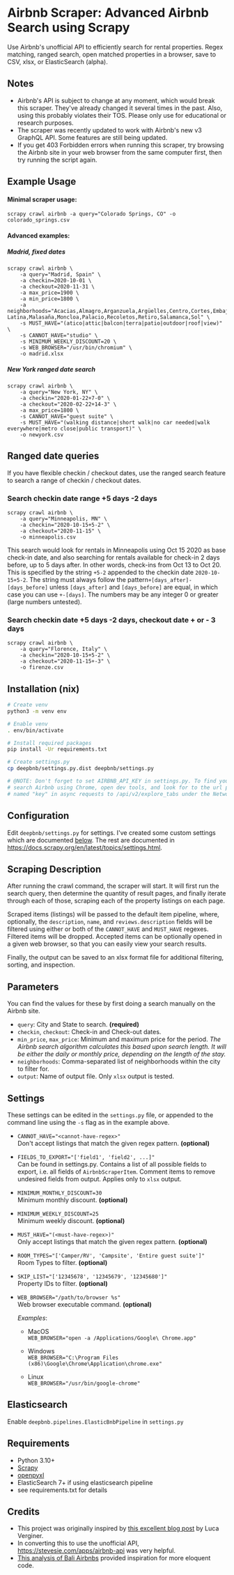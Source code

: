 # Airbnb Scraper: Advanced Airbnb Search using Scrapy

Use Airbnb's unofficial API to efficiently search for rental properties.
Regex matching, ranged search, open matched properties in a browser, save to CSV, xlsx, or ElasticSearch (alpha).

## Notes

- Airbnb's API is subject to change at any moment, which would break this scraper. They've already changed it several
  times in the past. Also, using this probably violates their TOS. Please only use for educational or research purposes.
- The scraper was recently updated to work with Airbnb's new v3 GraphQL API. Some features are still being updated.
- If you get 403 Forbidden errors when running this scraper, try browsing the Airbnb site in your web browser from the
  same computer first, then try running the script again.

## Example Usage

#### Minimal scraper usage:

    scrapy crawl airbnb -a query="Colorado Springs, CO" -o colorado_springs.csv

#### Advanced examples:

##### Madrid, fixed dates

```
scrapy crawl airbnb \
    -a query="Madrid, Spain" \
    -a checkin=2020-10-01 \
    -a checkout=2020-11-31 \
    -a max_price=1900 \
    -a min_price=1800 \
    -a neighborhoods="Acacias,Almagro,Arganzuela,Argüelles,Centro,Cortes,Embajadores,Imperial,Jerónimos,La Latina,Malasaña,Moncloa,Palacio,Recoletos,Retiro,Salamanca,Sol" \
    -s MUST_HAVE="(atico|attic|balcon|terra|patio|outdoor|roof|view)" \
    -s CANNOT_HAVE="studio" \
    -s MINIMUM_WEEKLY_DISCOUNT=20 \
    -s WEB_BROWSER="/usr/bin/chromium" \
    -o madrid.xlsx
```

##### New York ranged date search

```
scrapy crawl airbnb \
    -a query="New York, NY" \
    -a checkin="2020-01-22+7-0" \
    -a checkout="2020-02-22+14-3" \
    -a max_price=1800 \
    -s CANNOT_HAVE="guest suite" \
    -s MUST_HAVE="(walking distance|short walk|no car needed|walk everywhere|metro close|public transport)" \
    -o newyork.csv
```

## Ranged date queries

If you have flexible checkin / checkout dates, use the ranged search feature to search a range of checkin / checkout
dates.

### Search checkin date range +5 days -2 days

    scrapy crawl airbnb \
        -a query="Minneapolis, MN" \
        -a checkin="2020-10-15+5-2" \
        -a checkout="2020-11-15" \
        -o minneapolis.csv

This search would look for rentals in Minneapolis using Oct 15 2020 as base check-in date, and also searching for
rentals available for check-in 2 days before, up to 5 days after. In other words, check-ins from Oct 13 to Oct 20. This
is specified by the string `+5-2` appended to the checkin date `2020-10-15+5-2`. The string must always follow the
pattern`+[days_after]-[days_before]` unless `[days_after]` and `[days_before]` are equal, in which case you can
use `+-[days]`. The numbers may be any integer 0 or greater (large numbers untested).

### Search checkin date +5 days -2 days, checkout date + or - 3 days

    scrapy crawl airbnb \
        -a query="Florence, Italy" \
        -a checkin="2020-10-15+5-2" \
        -a checkout="2020-11-15+-3" \
        -o firenze.csv

## Installation (nix)

```bash
# Create venv
python3 -m venv env

# Enable venv
. env/bin/activate

# Install required packages
pip install -Ur requirements.txt

# Create settings.py
cp deepbnb/settings.py.dist deepbnb/settings.py

# @NOTE: Don't forget to set AIRBNB_API_KEY in settings.py. To find your API key, 
# search Airbnb using Chrome, open dev tools, and look for to the url parameter  
# named "key" in async requests to /api/v2/explore_tabs under the Network tab.
```

## Configuration

Edit `deepbnb/settings.py` for settings. I've created some custom settings which are
documented [below](https://github.com/digital-engineering/airbnb-scraper#settings). The rest are documented
in https://docs.scrapy.org/en/latest/topics/settings.html.

## Scraping Description

After running the crawl command, the scraper will start. It will first run the
search query, then determine the quantity of result pages, and finally iterate
through each of those, scraping each of the property listings on each page.

Scraped items (listings) will be passed to the default item pipeline, where,
optionally, the `description`, `name`, and `reviews.description` fields will
be filtered using either or both of the `CANNOT_HAVE` and `MUST_HAVE` regexes.
Filtered items will be dropped. Accepted items can be optionally opened in a
given web browser, so that you can easily view your search results.

Finally, the output can be saved to an xlsx format file for additional
filtering, sorting, and inspection.

## Parameters

You can find the values for these by first doing a search manually on the
Airbnb site.

* `query`: City and State to search. **(required)**
* `checkin`, `checkout`: Check-in and Check-out dates.
* `min_price`, `max_price`: Minimum and maximum price for the period.
  *The Airbnb search algorithm calculates this based upon search length.
  It will be either the daily or monthly price, depending on the length
  of the stay.*
* `neighborhoods`: Comma-separated list of neighborhoods within the city
  to filter for.
* `output`: Name of output file. Only `xlsx` output is tested.

## Settings

These settings can be edited in the `settings.py` file, or appended to the
command line using the `-s` flag as in the example above.

* `CANNOT_HAVE="<cannot-have-regex>"`  
  Don't accept listings that match the given regex pattern.
  **(optional)**


* `FIELDS_TO_EXPORT="['field1', 'field2', ...]"`  
  Can be found in settings.py. Contains a list of all possible fields to
  export, i.e. all fields of `AirbnbScraperItem`. Comment items to
  remove undesired fields from output. Applies only to `xlsx` output.


* `MINIMUM_MONTHLY_DISCOUNT=30`  
  Minimum monthly discount.
  **(optional)**


* `MINIMUM_WEEKLY_DISCOUNT=25`  
  Minimum weekly discount.
  **(optional)**


* `MUST_HAVE="(<must-have-regex>)"`  
  Only accept listings that match the given regex pattern.
  **(optional)**


* `ROOM_TYPES="['Camper/RV', 'Campsite', 'Entire guest suite']"`  
  Room Types to filter.
  **(optional)**


* `SKIP_LIST="['12345678', '12345679', '12345680']"`  
  Property IDs to filter.
  **(optional)**


* `WEB_BROWSER="/path/to/browser %s"`  
  Web browser executable command. **(optional)**

  *Examples*:
    - MacOS  
      `WEB_BROWSER="open -a /Applications/Google\ Chrome.app"`

    - Windows  
      `WEB_BROWSER="C:\Program Files (x86)\Google\Chrome\Application\chrome.exe"`

    - Linux  
      `WEB_BROWSER="/usr/bin/google-chrome"`

## Elasticsearch

Enable `deepbnb.pipelines.ElasticBnbPipeline` in `settings.py`

## Requirements

* Python 3.10+
* [Scrapy](http://scrapy.org/)
* [openpyxl](https://openpyxl.readthedocs.io/en/default/#installation)
* ElasticSearch 7+ if using elasticsearch pipeline
* see requirements.txt for details

## Credits

- This project was originally inspired by [this excellent blog post](http://www.verginer.eu/blog/web-scraping-airbnb/)
  by Luca Verginer.
- In converting this to use the unofficial API, https://stevesie.com/apps/airbnb-api was very helpful.
- [This analysis of Bali Airbnbs](https://github.com/daben/m2851-prac1) provided inspiration for more eloquent code.
